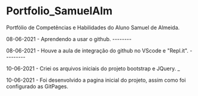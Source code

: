 # Portfolio_SamuelAlm
Portfólio de Competências e Habilidades do Aluno Samuel de Almeida.

08-06-2021 - Aprendendo a usar o github. --------

08-06-2021 - Houve a aula de integração do github no VScode e "Repl.it". ---------

10-06-2021 - Criei os arquivos iniciais do projeto bootstrap e JQuery. _

10-06-2021 - Foi desenvolvido a pagina inicial do projeto, assim como foi configurado as GitPages.
